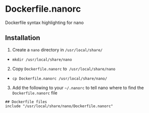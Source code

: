 Dockerfile.nanorc
=================

Dockerfile syntax highlighting for nano

Installation
------------
1. Create a `nano` directory in `/usr/local/share/`
 * `mkdir /usr/local/share/nano`

2. Copy `Dockerfile.nanorc` to` /usr/local/share/nano`
 * `cp Dockerfile.nanorc /usr/local/share/nano/`

3. Add the following to your `~/.nanorc` to tell nano where to find the `Dockerfile.nanorc` file
  ```
## Dockerfile files
include "/usr/local/share/nano/Dockerfile.nanorc"
  ```
